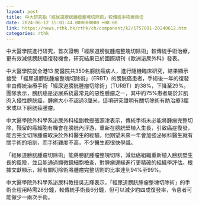 ```yaml
---
layout: post
title: 中大研究指「經尿道膀胱腫瘤整塊切除術」較傳統手術療效佳
date: 2024-06-12 15:01:44.000000000 +08:00
link: https://news.rthk.hk/rthk/ch/component/k2/1757091-20240612.htm
categories: rthk
---
```


中大醫學院進行研究，首次證明「經尿道膀胱腫瘤整塊切除術」較傳統手術治療，更有效減低膀胱癌復發機會，研究結果已於國際期刊《歐洲泌尿外科》發表。

中大醫學院就全港13 間醫院共350名膀胱癌病人，進行隨機臨床研究，結果顯示接受 「經尿道膀胱腫瘤整塊切除術」（ERBT）的膀胱癌患者，手術後一年的復發率由傳統治療手術「經尿道膀胱腫瘤切除術」（TURBT）的38%，下降至29%。團隊表示，膀胱癌是泌尿系統最常見的惡性腫瘤之一，其中約75%患者屬於非肌肉入侵性膀胱癌，腫瘤大小不超過3厘米，這項研究證明有關切除術有助治療3厘米或以下膀胱癌腫瘤。

中大醫學院外科學系泌尿外科組副教授張源津表示，傳統手術未必能將腫瘤完整切除，殘留的癌細胞有機會在膀胱內浮游，重新在膀胱壁植入生長，引致癌症復發，能否完全切除腫瘤取決於外科醫生的經驗。他期望未來一年會加強泌尿科醫生就有關手術的培訓，而手術難度不高，不少醫生都很快學識。

「經尿道膀胱腫瘤切除術」能將膀胱腫瘤整塊切除，減低癌組織重新植入膀胱壁生長的風險，並且能通過顯微鏡細胞檢查，對腫瘤邊緣進行更精確的組織學評估。根據文獻顯示，經有關切除術將腫瘤完整切割的比率達到94%至99%。

中大醫學院外科學系泌尿科教授吳志輝表示，「經尿道膀胱腫瘤整塊切除術」的手術全程用時需28分鐘，較傳統手術長6分鐘，但可以減少約四成復發率，令患者可能做少一兩次手術。
